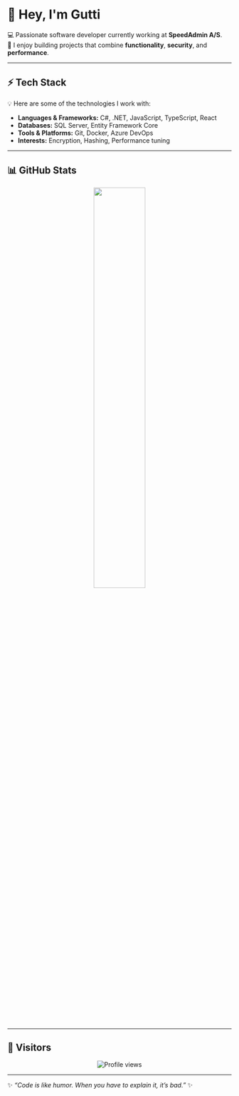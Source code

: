 # 👋 Hey, I'm Gutti  

💻 Passionate software developer currently working at **SpeedAdmin A/S**.  
🚀 I enjoy building projects that combine **functionality**, **security**, and **performance**.   

---

## ⚡ Tech Stack
💡 Here are some of the technologies I work with:  

- **Languages & Frameworks:** C#, .NET, JavaScript, TypeScript, React  
- **Databases:** SQL Server, Entity Framework Core  
- **Tools & Platforms:** Git, Docker, Azure DevOps  
- **Interests:** Encryption, Hashing, Performance tuning  

---

## 📊 GitHub Stats
<p align="center">
  <img width="48%" src="https://github-readme-stats.vercel.app/api?username=GuttiDK&count_private=true&theme=dracula&title_color=FF0000&icon_color=FF0000&show_icons=true&hide=issues&border_color=FF0000&bg_color=404040" />
</p>

---

## 👀 Visitors
<p align="center">
  <img src="https://komarev.com/ghpvc/?username=guttidk&color=red" alt="Profile views" />
</p>

---

✨ *“Code is like humor. When you have to explain it, it’s bad.”* ✨
